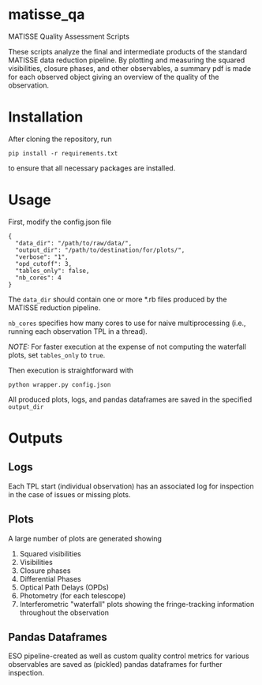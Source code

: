 # matisse_qa
MATISSE Quality Assessment Scripts

These scripts analyze the final and intermediate products of the standard MATISSE data reduction pipeline. By plotting and measuring the squared visibilities, closure phases, and other observables, a summary pdf is made for each observed object giving an overview of the quality of the observation. 

# Installation
After cloning the repository, run 
```
pip install -r requirements.txt
```
to ensure that all necessary packages are installed. 

# Usage
First, modify the config.json file
```
{
  "data_dir": "/path/to/raw/data/",
  "output_dir": "/path/to/destination/for/plots/",
  "verbose": "1",
  "opd_cutoff": 3,
  "tables_only": false,
  "nb_cores": 4
}
```
The `data_dir` should contain one or more *.rb files produced by the MATISSE reduction pipeline. 

`nb_cores` specifies how many cores to use for naive multiprocessing (i.e., running each observation TPL in a thread).

*NOTE:* For faster execution at the expense of not computing the waterfall plots, set `tables_only` to `true`. 

Then execution is straightforward with
```
python wrapper.py config.json
```

All produced plots, logs, and pandas dataframes are saved in the specified `output_dir`


# Outputs 
## Logs 
Each TPL start (individual observation) has an associated log for inspection in the case of issues or missing plots. 

## Plots 
A large number of plots are generated showing
1. Squared visibilities 
2. Visibilities
3. Closure phases
4. Differential Phases
5. Optical Path Delays (OPDs)
6. Photometry (for each telescope)
7. Interferometric "waterfall" plots showing the fringe-tracking information throughout the observation

## Pandas Dataframes
ESO pipeline-created as well as custom quality control metrics for various observables are saved as (pickled) pandas dataframes for further inspection.

